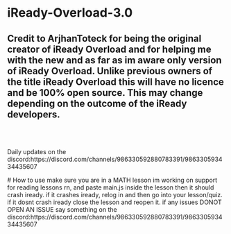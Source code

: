# iReady-Overload-3.0
<h2>Credit to ArjhanToteck for being the original creator of iReady Overload and for helping me with the new and as far as im aware only version of iReady Overload. Unlike previous owners of the title iReady Overload this will have no licence and be 100% open source. This may change depending on the outcome of the iReady developers. </h2><br><br>
<p>Daily updates on the discord:https://discord.com/channels/986330592880783391/986330593434435607</p>
# How to use
make sure you are in a MATH lesson im working on support for reading lessons rn, and paste main.js inside the lesson then it should crash iready.
if it crashes iready, relog in and then go into your lesson/quiz.
if it dosnt crash iready close the lesson and reopen it. 
if any issues DONOT OPEN AN ISSUE say something on the discord:https://discord.com/channels/986330592880783391/986330593434435607
